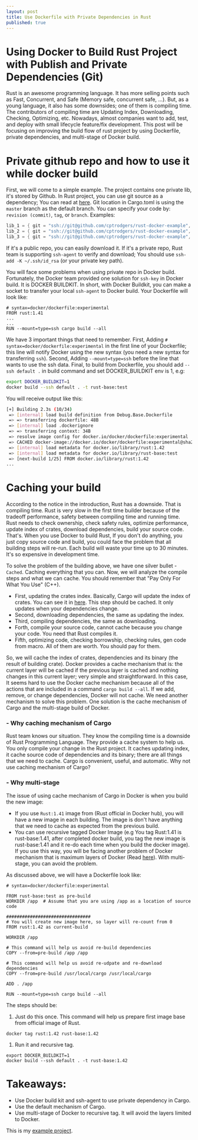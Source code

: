 ```yaml
---
layout: post
title: Use Dockerfile with Private Dependencies in Rust
published: true
---
```

# Using Docker to Build Rust Project with Publish and Private Dependencies (Git)

Rust is an awesome programming language. It has more selling points such as Fast, Concurrent, and Safe (Memory safe, concurrent safe, ...). But, as a young language, it also has some downsides; one of them is compiling time. The contributors of compiling time are Updating Index, Downloading, Checking, Optimizing, etc. Nowadays, almost companies want to add, test, and deploy with small lifecycle feature/fix development. This post will be focusing on improving the build flow of rust project by using Dockerfile, private dependencies, and multi-stage of Docker build.

# Private github repo and how to use it while docker build

First, we will come to a simple example. The project contains one private lib, it's stored by Github. In Rust project, you can use git source as a dependency; You can read at [here](https://doc.rust-lang.org/cargo/reference/specifying-dependencies.html#specifying-dependencies-from-git-repositories). Git location in Cargo.toml is using the `master` branch as the default branch. You can specify your code by: `revision (commit)`, `tag`, or `branch`. Examples:

```rust
lib_1 = { git = "ssh://git@github.com/cptrodgers/rust-docker-example", branch = "deploy"  }
lib_2 = { git = "ssh://git@github.com/cptrodgers/rust-docker-example", revision = "abcxyz"  }
lib_3 = { git = "ssh://git@github.com/cptrodgers/rust-docker-example", tag = "a"  }

```

If it's a public repo, you can easily download it. If it's a private repo, Rust team is supporting `ssh-agent` to verify and download; You should use `ssh-add -K ~/.ssh/id_rsa` (or your private key path).

You will face some problems when using private repo in Docker build. Fortunately, the Docker team provided one solution for `ssh-key` in Docker build. It is DOCKER BUILDKIT. In short, with Docker Buildkit, you can make a socket to transfer your local `ssh-agent` to Docker build. Your Dockerfile will look like:

```docker
# syntax=docker/dockerfile:experimental
FROM rust:1.41
...
...
RUN --mount=type=ssh cargo build --all

```

We have 3 important things that need to remember. First, Adding `# syntax=docker/dockerfile:experimental` in the first line of your Dockerfile; this line will notify Docker using the new syntax (you need a new syntax for transferring `ssh`). Second, Adding `--mount=type=ssh` before the line that wants to use the ssh data. Final, to build from Dockerfile, you should add `--ssh default .` in build command and set DOCKER_BUILDKIT env is 1, e.g:

```bash
export DOCKER_BUILDKIT=1
docker build --ssh default . -t rust-base:test

```

You will receive output like this:

```bash
[+] Building 2.3s (10/34)
 => [internal] load build definition from Debug.Base.Dockerfile            0.0s
 => => transferring dockerfile: 48B                                        0.0s
 => [internal] load .dockerignore                                          0.0s
 => => transferring context: 34B                                           0.0s
 => resolve image config for docker.io/docker/dockerfile:experimental      1.3s
 => CACHED docker-image://docker.io/docker/dockerfile:experimental@sha256  0.0s
 => [internal] load metadata for docker.io/library/rust:1.42               0.0s
 => [internal] load metadata for docker.io/library/rust-base:test          0.0s
 => [next-build 1/25] FROM docker.io/library/rust:1.42                     0.0s
...

```

# Caching your build

According to the notice in the introduction, Rust has a downside. That is compiling time. Rust is very slow in the first time builder because of the tradeoff performance, safety between compiling time and running time. Rust needs to check ownership, check safety rules, optimize performance, update index of crates, download dependencies, build your source code. That's. When you use Docker to build Rust, If you don't do anything, you just copy source code and build, you could face the problem that all building steps will re-run. Each build will waste your time up to 30 minutes. It's so expensive in development time.

To solve the problem of the building above, we have one silver bullet - `Cached`. Caching everything that you can. Now, we will analyze the compile steps and what we can cache. You should remember that "Pay Only For What You Use" (C++).

- First, updating the crates index. Basically, Cargo will update the index of crates. You can see it in [here](https://github.com/rust-lang/crates.io-index). This step should be cached. It only updates when your dependencies change.
- Second, downloading dependencies, the same as updating the index.
- Third, compiling dependencies, the same as downloading.
- Forth, compile your source code, cannot cache because you change your code. You need that Rust compiles it.
- Fifth, optimizing code, checking borrowship, checking rules, gen code from macro. All of them are worth. You should pay for them.

So, we will cache the index of crates, dependencies and its binary (the result of building crate). Docker provides a cache mechanism that is: the current layer will be cached if the previous layer is cached and nothing changes in this current layer; very simple and straightforward. In this case, It seems hard to use the Docker cache mechanism because all of the actions that are included in a command `cargo build --all`. If we add, remove, or change dependencies, Docker will not cache. We need another mechanism to solve this problem. One solution is the cache mechanism of Cargo and the multi-stage build of Docker.

### - Why caching mechanism of Cargo

Rust team knows our situation. They know the compiling time is a downside of Rust Programming Language. They provide a cache system to help us. You only compile your change in the Rust project. It caches updating index, it cache source code of dependencies and its binary; there are all things that we need to cache. Cargo is convenient, useful, and automatic. Why not use caching mechanism of Cargo?

### - Why multi-stage

The issue of using cache mechanism of Cargo in Docker is when you build the new image:

- If you use `Rust:1.41` image from (Rust official in Docker hub), you will have a new image in each building. The image is don't have anything that we need to cache as expected from the previous build.
- You can use recursive tagged Docker Image (e.g You tag Rust:1.41 is rust-base:1.41, after completed docker build, you tag the new image is rust-base:1.41 and it re-do each time when you build the docker image). If you use this way, you will be facing another problem of Docker mechanism that is maximum layers of Docker (Read [here](https://github.com/docker/docker.github.io/issues/8230)). With multi-stage, you can avoid the problem.

As discussed above, we will have a Dockerfile look like:

```docker
# syntax=docker/dockerfile:experimental

FROM rust-base:test as pre-build
WORKDIR /app  # Assume that you are using /app as a location of source code

################################
# You will create new image here, so layer will re-count from 0
FROM rust:1.42 as current-build

WORKDIR /app

# This command will help us avoid re-build dependencies
COPY --from=pre-build /app /app

# This command will help us avoid re-udpate and re-download dependencies
COPY --from=pre-build /usr/local/cargo /usr/local/cargo

ADD . /app

RUN --mount=type=ssh cargo build --all

```

The steps should be:

1. Just do this once. This command will help us prepare first image base from official image of Rust.

```docker
docker tag rust:1.42 rust-base:1.42

```

1. Run it and recursive tag.

```docker
export DOCKER_BUILDKIT=1
docker build --ssh default . -t rust-base:1.42

```

# Takeaways:

- Use Docker build kit and ssh-agent to use private dependency in Cargo.
- Use the default mechanism of Cargo.
- Use multi-stage of Docker to recursive tag. It will avoid the layers limited to Docker.

This is my [example project](https://github.com/cptrodgers/docker-rust-example).